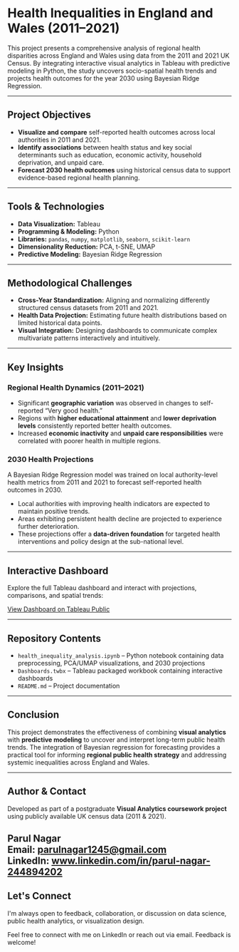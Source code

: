 # Health Inequalities in England and Wales (2011–2021)

This project presents a comprehensive analysis of regional health disparities across England and Wales using data from the 2011 and 2021 UK Census. By integrating interactive visual analytics in Tableau with predictive modeling in Python, the study uncovers socio-spatial health trends and projects health outcomes for the year 2030 using Bayesian Ridge Regression.

---

## Project Objectives

- **Visualize and compare** self-reported health outcomes across local authorities in 2011 and 2021.
- **Identify associations** between health status and key social determinants such as education, economic activity, household deprivation, and unpaid care.
- **Forecast 2030 health outcomes** using historical census data to support evidence-based regional health planning.

---

## Tools & Technologies

- **Data Visualization:** Tableau  
- **Programming & Modeling:** Python  
- **Libraries:** `pandas`, `numpy`, `matplotlib`, `seaborn`, `scikit-learn`  
- **Dimensionality Reduction:** PCA, t-SNE, UMAP  
- **Predictive Modeling:** Bayesian Ridge Regression

---

## Methodological Challenges

- **Cross-Year Standardization:** Aligning and normalizing differently structured census datasets from 2011 and 2021.  
- **Health Data Projection:** Estimating future health distributions based on limited historical data points.  
- **Visual Integration:** Designing dashboards to communicate complex multivariate patterns interactively and intuitively.

---

## Key Insights

### Regional Health Dynamics (2011–2021)

- Significant **geographic variation** was observed in changes to self-reported “Very good health.”
- Regions with **higher educational attainment** and **lower deprivation levels** consistently reported better health outcomes.
- Increased **economic inactivity** and **unpaid care responsibilities** were correlated with poorer health in multiple regions.

### 2030 Health Projections

A Bayesian Ridge Regression model was trained on local authority-level health metrics from 2011 and 2021 to forecast self-reported health outcomes in 2030.

- Local authorities with improving health indicators are expected to maintain positive trends.
- Areas exhibiting persistent health decline are projected to experience further deterioration.
- These projections offer a **data-driven foundation** for targeted health interventions and policy design at the sub-national level.

---

## Interactive Dashboard

Explore the full Tableau dashboard and interact with projections, comparisons, and spatial trends:

[View Dashboard on Tableau Public](https://public.tableau.com/shared/7FNZSZ87Z?:display_count=n&:origin=viz_share_link)

---

## Repository Contents

- `health_inequality_analysis.ipynb` – Python notebook containing data preprocessing, PCA/UMAP visualizations, and 2030 projections  
- `Dashboards.twbx` – Tableau packaged workbook containing interactive dashboards  
- `README.md` – Project documentation

---

## Conclusion

This project demonstrates the effectiveness of combining **visual analytics** with **predictive modeling** to uncover and interpret long-term public health trends. The integration of Bayesian regression for forecasting provides a practical tool for informing **regional public health strategy** and addressing systemic inequalities across England and Wales.

---

## Author & Contact

Developed as part of a postgraduate **Visual Analytics coursework project** using publicly available UK census data (2011 & 2021).

**Parul Nagar**  
Email: parulnagar1245@gmail.com</br>
LinkedIn: www.linkedin.com/in/parul-nagar-244894202
---

## Let's Connect

I'm always open to feedback, collaboration, or discussion on data science, public health analytics, or visualization design.

Feel free to connect with me on LinkedIn or reach out via email. Feedback is welcome!


